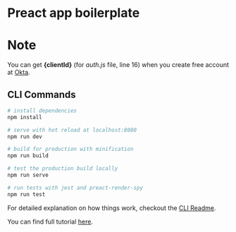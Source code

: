 # Preact app boilerplate

# Note
You can get **{clientId}** (for _auth.js_ file, line 16) when you create free account at [Okta](https://developer.okta.com/signup).

## CLI Commands

``` bash
# install dependencies
npm install

# serve with hot reload at localhost:8080
npm run dev

# build for production with minification
npm run build

# test the production build locally
npm run serve

# run tests with jest and preact-render-spy 
npm run test
```

For detailed explanation on how things work, checkout the [CLI Readme](https://github.com/developit/preact-cli/blob/master/README.md).

You can find full tutorial [here](https://developer.okta.com/blog/2017/10/19/build-a-preact-app-with-authentication).
